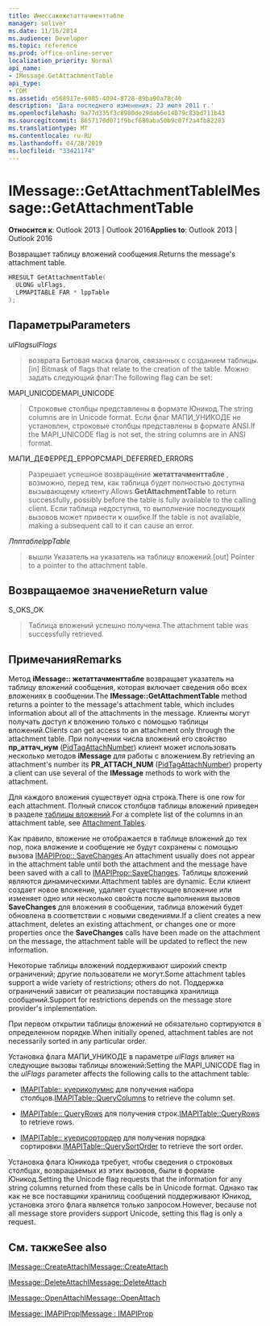 ```yaml
---
title: Имессажежетаттачменттабле
manager: soliver
ms.date: 11/16/2014
ms.audience: Developer
ms.topic: reference
ms.prod: office-online-server
localization_priority: Normal
api_name:
- IMessage.GetAttachmentTable
api_type:
- COM
ms.assetid: e568917e-6085-4094-8728-89ba90a78c40
description: 'Дата последнего изменения: 23 июля 2011 г.'
ms.openlocfilehash: 9a77d335f3c8980de29dab6e14079c83bd711b43
ms.sourcegitcommit: 8657170d071f9bcf680aba50b9c07f2a4fb82283
ms.translationtype: MT
ms.contentlocale: ru-RU
ms.lasthandoff: 04/28/2019
ms.locfileid: "33421174"
---
```

# <a name="imessagegetattachmenttable"></a><span data-ttu-id="e93b6-103">IMessage::GetAttachmentTable</span><span class="sxs-lookup"><span data-stu-id="e93b6-103">IMessage::GetAttachmentTable</span></span>

  
  
<span data-ttu-id="e93b6-104">**Относится к**: Outlook 2013 | Outlook 2016</span><span class="sxs-lookup"><span data-stu-id="e93b6-104">**Applies to**: Outlook 2013 | Outlook 2016</span></span> 
  
<span data-ttu-id="e93b6-105">Возвращает таблицу вложений сообщения.</span><span class="sxs-lookup"><span data-stu-id="e93b6-105">Returns the message's attachment table.</span></span>
  
```cpp
HRESULT GetAttachmentTable(
  ULONG ulFlags,
  LPMAPITABLE FAR * lppTable
);
```

## <a name="parameters"></a><span data-ttu-id="e93b6-106">Параметры</span><span class="sxs-lookup"><span data-stu-id="e93b6-106">Parameters</span></span>

 <span data-ttu-id="e93b6-107">_ulFlags_</span><span class="sxs-lookup"><span data-stu-id="e93b6-107">_ulFlags_</span></span>
  
> <span data-ttu-id="e93b6-108">возврата Битовая маска флагов, связанных с созданием таблицы.</span><span class="sxs-lookup"><span data-stu-id="e93b6-108">[in] Bitmask of flags that relate to the creation of the table.</span></span> <span data-ttu-id="e93b6-109">Можно задать следующий флаг:</span><span class="sxs-lookup"><span data-stu-id="e93b6-109">The following flag can be set:</span></span> 
    
<span data-ttu-id="e93b6-110">MAPI_UNICODE</span><span class="sxs-lookup"><span data-stu-id="e93b6-110">MAPI_UNICODE</span></span> 
  
> <span data-ttu-id="e93b6-111">Строковые столбцы представлены в формате Юникод.</span><span class="sxs-lookup"><span data-stu-id="e93b6-111">The string columns are in Unicode format.</span></span> <span data-ttu-id="e93b6-112">Если флаг МАПИ_УНИКОДЕ не установлен, строковые столбцы представлены в формате ANSI.</span><span class="sxs-lookup"><span data-stu-id="e93b6-112">If the MAPI_UNICODE flag is not set, the string columns are in ANSI format.</span></span>
    
<span data-ttu-id="e93b6-113">МАПИ_ДЕФЕРРЕД_ЕРРОРС</span><span class="sxs-lookup"><span data-stu-id="e93b6-113">MAPI_DEFERRED_ERRORS</span></span> 
  
> <span data-ttu-id="e93b6-114">Разрешает успешное возвращение **жетаттачменттабле** , возможно, перед тем, как таблица будет полностью доступна вызывающему клиенту.</span><span class="sxs-lookup"><span data-stu-id="e93b6-114">Allows **GetAttachmentTable** to return successfully, possibly before the table is fully available to the calling client.</span></span> <span data-ttu-id="e93b6-115">Если таблица недоступна, то выполнение последующих вызовов может привести к ошибке.</span><span class="sxs-lookup"><span data-stu-id="e93b6-115">If the table is not available, making a subsequent call to it can cause an error.</span></span> 
    
 <span data-ttu-id="e93b6-116">_Лпптабле_</span><span class="sxs-lookup"><span data-stu-id="e93b6-116">_lppTable_</span></span>
  
> <span data-ttu-id="e93b6-117">вышли Указатель на указатель на таблицу вложений.</span><span class="sxs-lookup"><span data-stu-id="e93b6-117">[out] Pointer to a pointer to the attachment table.</span></span>
    
## <a name="return-value"></a><span data-ttu-id="e93b6-118">Возвращаемое значение</span><span class="sxs-lookup"><span data-stu-id="e93b6-118">Return value</span></span>

<span data-ttu-id="e93b6-119">S_OK</span><span class="sxs-lookup"><span data-stu-id="e93b6-119">S_OK</span></span> 
  
> <span data-ttu-id="e93b6-120">Таблица вложений успешно получена.</span><span class="sxs-lookup"><span data-stu-id="e93b6-120">The attachment table was successfully retrieved.</span></span>
    
## <a name="remarks"></a><span data-ttu-id="e93b6-121">Примечания</span><span class="sxs-lookup"><span data-stu-id="e93b6-121">Remarks</span></span>

<span data-ttu-id="e93b6-122">Метод **iMessage:: жетаттачменттабле** возвращает указатель на таблицу вложений сообщения, которая включает сведения обо всех вложениях в сообщении.</span><span class="sxs-lookup"><span data-stu-id="e93b6-122">The **IMessage::GetAttachmentTable** method returns a pointer to the message's attachment table, which includes information about all of the attachments in the message.</span></span> <span data-ttu-id="e93b6-123">Клиенты могут получать доступ к вложению только с помощью таблицы вложений.</span><span class="sxs-lookup"><span data-stu-id="e93b6-123">Clients can get access to an attachment only through the attachment table.</span></span> <span data-ttu-id="e93b6-124">При получении числа вложений его свойство **пр_аттач_нум** ([PidTagAttachNumber](pidtagattachnumber-canonical-property.md)) клиент может использовать несколько методов **iMessage** для работы с вложением.</span><span class="sxs-lookup"><span data-stu-id="e93b6-124">By retrieving an attachment's number its **PR_ATTACH_NUM** ([PidTagAttachNumber](pidtagattachnumber-canonical-property.md)) property a client can use several of the **IMessage** methods to work with the attachment.</span></span> 
  
<span data-ttu-id="e93b6-125">Для каждого вложения существует одна строка.</span><span class="sxs-lookup"><span data-stu-id="e93b6-125">There is one row for each attachment.</span></span> <span data-ttu-id="e93b6-126">Полный список столбцов таблицы вложений приведен в разделе [таблицы вложений](attachment-tables.md).</span><span class="sxs-lookup"><span data-stu-id="e93b6-126">For a complete list of the columns in an attachment table, see [Attachment Tables](attachment-tables.md).</span></span>
  
<span data-ttu-id="e93b6-127">Как правило, вложение не отображается в таблице вложений до тех пор, пока вложение и сообщение не будут сохранены с помощью вызова [IMAPIProp:: SaveChanges](imapiprop-savechanges.md).</span><span class="sxs-lookup"><span data-stu-id="e93b6-127">An attachment usually does not appear in the attachment table until both the attachment and the message have been saved with a call to [IMAPIProp::SaveChanges](imapiprop-savechanges.md).</span></span> <span data-ttu-id="e93b6-128">Таблицы вложений являются динамическими.</span><span class="sxs-lookup"><span data-stu-id="e93b6-128">Attachment tables are dynamic.</span></span> <span data-ttu-id="e93b6-129">Если клиент создает новое вложение, удаляет существующее вложение или изменяет одно или несколько свойств после выполнения вызовов **SaveChanges** для вложения в сообщении, таблица вложений будет обновлена в соответствии с новыми сведениями.</span><span class="sxs-lookup"><span data-stu-id="e93b6-129">If a client creates a new attachment, deletes an existing attachment, or changes one or more properties once the **SaveChanges** calls have been made on the attachment on the message, the attachment table will be updated to reflect the new information.</span></span> 
  
<span data-ttu-id="e93b6-130">Некоторые таблицы вложений поддерживают широкий спектр ограничений; другие пользователи не могут.</span><span class="sxs-lookup"><span data-stu-id="e93b6-130">Some attachment tables support a wide variety of restrictions; others do not.</span></span> <span data-ttu-id="e93b6-131">Поддержка ограничений зависит от реализации поставщика хранилища сообщений.</span><span class="sxs-lookup"><span data-stu-id="e93b6-131">Support for restrictions depends on the message store provider's implementation.</span></span> 
  
<span data-ttu-id="e93b6-132">При первом открытии таблицы вложений не обязательно сортируются в определенном порядке.</span><span class="sxs-lookup"><span data-stu-id="e93b6-132">When initially opened, attachment tables are not necessarily sorted in any particular order.</span></span> 
  
<span data-ttu-id="e93b6-133">Установка флага МАПИ_УНИКОДЕ в параметре _ulFlags_ влияет на следующие вызовы таблицы вложений:</span><span class="sxs-lookup"><span data-stu-id="e93b6-133">Setting the MAPI_UNICODE flag in the  _ulFlags_ parameter affects the following calls to the attachment table:</span></span> 
  
- <span data-ttu-id="e93b6-134">[IMAPITable:: куериколумнс](imapitable-querycolumns.md) для получения набора столбцов.</span><span class="sxs-lookup"><span data-stu-id="e93b6-134">[IMAPITable::QueryColumns](imapitable-querycolumns.md) to retrieve the column set.</span></span> 
    
- <span data-ttu-id="e93b6-135">[IMAPITable:: QueryRows](imapitable-queryrows.md) для получения строк.</span><span class="sxs-lookup"><span data-stu-id="e93b6-135">[IMAPITable::QueryRows](imapitable-queryrows.md) to retrieve rows.</span></span> 
    
- <span data-ttu-id="e93b6-136">[IMAPITable:: куерисортордер](imapitable-querysortorder.md) для получения порядка сортировки.</span><span class="sxs-lookup"><span data-stu-id="e93b6-136">[IMAPITable::QuerySortOrder](imapitable-querysortorder.md) to retrieve the sort order.</span></span> 
    
<span data-ttu-id="e93b6-137">Установка флага Юникода требует, чтобы сведения о строковых столбцах, возвращаемых из этих вызовов, были в формате Юникод.</span><span class="sxs-lookup"><span data-stu-id="e93b6-137">Setting the Unicode flag requests that the information for any string columns returned from these calls be in Unicode format.</span></span> <span data-ttu-id="e93b6-138">Однако так как не все поставщики хранилищ сообщений поддерживают Юникод, установка этого флага является только запросом.</span><span class="sxs-lookup"><span data-stu-id="e93b6-138">However, because not all message store providers support Unicode, setting this flag is only a request.</span></span>
  
## <a name="see-also"></a><span data-ttu-id="e93b6-139">См. также</span><span class="sxs-lookup"><span data-stu-id="e93b6-139">See also</span></span>



[<span data-ttu-id="e93b6-140">IMessage::CreateAttach</span><span class="sxs-lookup"><span data-stu-id="e93b6-140">IMessage::CreateAttach</span></span>](imessage-createattach.md)
  
[<span data-ttu-id="e93b6-141">IMessage::DeleteAttach</span><span class="sxs-lookup"><span data-stu-id="e93b6-141">IMessage::DeleteAttach</span></span>](imessage-deleteattach.md)
  
[<span data-ttu-id="e93b6-142">IMessage::OpenAttach</span><span class="sxs-lookup"><span data-stu-id="e93b6-142">IMessage::OpenAttach</span></span>](imessage-openattach.md)
  
[<span data-ttu-id="e93b6-143">IMessage: IMAPIProp</span><span class="sxs-lookup"><span data-stu-id="e93b6-143">IMessage : IMAPIProp</span></span>](imessageimapiprop.md)

